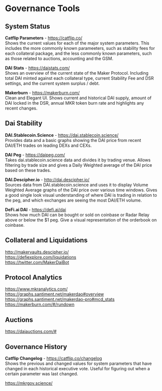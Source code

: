 # Governance Tools

## System Status
**Catflip Parameters** - https://catflip.co/  
Shows the current values for each of the major system parameters. This includes the more commonly known parameeters, such as stability fees for each collateral package, and the less commonly known parameters, such as those related to auctions, accounting and the GSM.

**DAI Stats** - https://daistats.com/  
Shows an overview of the current state of the Maker Protocol. Including total DAI minted against each collateral type, current Stability Fee and DSR settings, and the current system surplus / debt.

**Makerburn** - https://makerburn.com/  
Clean and Elegant UI. Shows current and historical DAI supply, amount of DAI locked in the DSR, annual MKR token burn rate and highlights any recent changes. 

## Dai Stability
**DAI.Stablecoin.Science** -  https://dai.stablecoin.science/  
Provides data and a basic graphs showing the DAI price from recent DAI/ETH trades on leading DEXs and CEXs. 

**DAI Peg** - https://daipeg.com/  
Takes dai.stablecoin.science data and divides it by trading venue. Allows filtering by trade size and gives a Daily Weighted average of the DAI price based on these trades.

**DAI.Descipher.io** - http://dai.descipher.io/  
Sources data from DAI.stablecoin.science and uses it to display Volume Weighted Average graphs of the DAI price over various time windows. Gives a good single look visual understanding of where DAI is trading in relation to the peg, and which exchanges are seeing the most DAI/ETH volume.

**DeFi.ai DAI** - https://defi.ai/dai  
Shows how much DAI can be bought or sold on coinbase or Radar Relay above or below the $1 peg. Give a visual representation of the orderbook on coinbase. 

## Collateral and Liquidations
http://makervaults.descipher.io/  
https://defiexplore.com/liquidations  
https://twitter.com/MakerDaiBot  

## Protocol Analytics
https://www.mkranalytics.com/  
https://graphs.santiment.net/makerdao#overview  
https://graphs.santiment.net/makerdao-pro#mcd_stats  
https://makerburn.com/#/rundown

## Auctions
https://daiauctions.com/#  

## Governance History
**Catflip Changelog** - https://catflip.co/changelog  
Shows the previous and changed values for system parameters that have changed in each historical executive vote. Useful for figuring out when a certain parameter was last changed.

https://mkrgov.science/  














